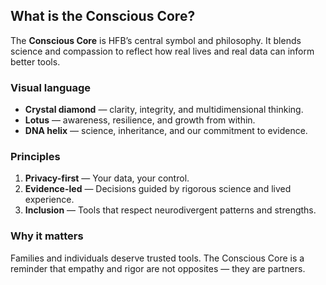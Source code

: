 ## What is the Conscious Core?

The **Conscious Core** is HFB’s central symbol and philosophy. It blends science and compassion to reflect how real lives and real data can inform better tools.

### Visual language
- **Crystal diamond** — clarity, integrity, and multidimensional thinking.
- **Lotus** — awareness, resilience, and growth from within.
- **DNA helix** — science, inheritance, and our commitment to evidence.

### Principles
1. **Privacy-first** — Your data, your control.
2. **Evidence-led** — Decisions guided by rigorous science and lived experience.
3. **Inclusion** — Tools that respect neurodivergent patterns and strengths.

### Why it matters
Families and individuals deserve trusted tools. The Conscious Core is a reminder that empathy and rigor are not opposites — they are partners.
